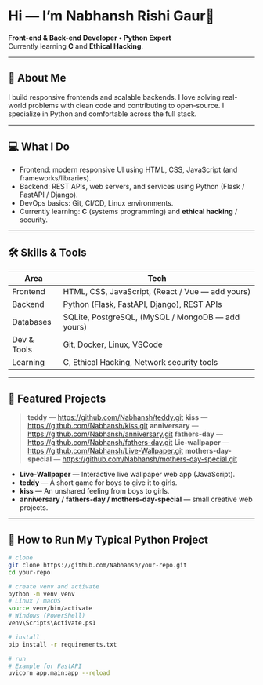 # Hi — I’m Nabhansh Rishi Gaur👋

**Front-end & Back-end Developer • Python Expert**  
Currently learning **C** and **Ethical Hacking**.

---

## 🔭 About Me
I build responsive frontends and scalable backends. I love solving real-world problems with clean code and contributing to open-source. I specialize in Python and comfortable across the full stack.

---

## 💻 What I Do
- Frontend: modern responsive UI using HTML, CSS, JavaScript (and frameworks/libraries).
- Backend: REST APIs, web servers, and services using Python (Flask / FastAPI / Django).
- DevOps basics: Git, CI/CD, Linux environments.
- Currently learning: **C** (systems programming) and **ethical hacking** / security.

---

## 🛠️ Skills & Tools
| Area | Tech |
|------|------|
| Frontend | HTML, CSS, JavaScript, (React / Vue — add yours) |
| Backend | Python (Flask, FastAPI, Django), REST APIs |
| Databases | SQLite, PostgreSQL, (MySQL / MongoDB — add yours) |
| Dev & Tools | Git, Docker, Linux, VSCode |
| Learning | C, Ethical Hacking, Network security tools |

---

## 🚀 Featured Projects
> **teddy** — https://github.com/Nabhansh/teddy.git
> **kiss** — https://github.com/Nabhansh/kiss.git
> **anniversary** — https://github.com/Nabhansh/anniversary.git
> **fathers-day** — https://github.com/Nabhansh/fathers-day.git
> **Lie-wallpaper** — https://github.com/Nabhansh/Live-Wallpaper.git
> **mothers-day-special** — https://github.com/Nabhansh/mothers-day-special.git

- **Live-Wallpaper** — Interactive live wallpaper web app (JavaScript).  
- **teddy** — A short game for boys to give it to girls.
- **kiss** — An unshared feeling from boys to girls. 
- **anniversary / fathers-day / mothers-day-special** — small creative web projects.

---

## 📂 How to Run My Typical Python Project
```bash
# clone
git clone https://github.com/Nabhansh/your-repo.git
cd your-repo

# create venv and activate
python -m venv venv
# Linux / macOS
source venv/bin/activate
# Windows (PowerShell)
venv\Scripts\Activate.ps1

# install
pip install -r requirements.txt

# run
# Example for FastAPI
uvicorn app.main:app --reload
